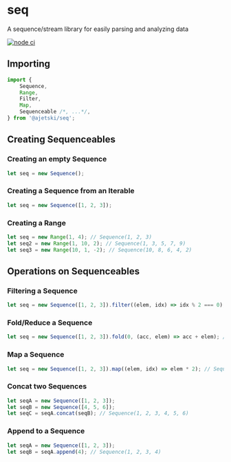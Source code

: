 # seq

A sequence/stream library for easily parsing and analyzing data

[![node ci](https://github.com/Ajetski/seq/actions/workflows/node-ci.yml/badge.svg)](https://github.com/Ajetski/seq/actions/workflows/node-ci.yml)

## Importing

```ts
import {
	Sequence,
	Range,
	Filter,
	Map,
	Sequenceable /*, ...*/,
} from '@ajetski/seq';
```

## Creating Sequenceables

### Creating an empty Sequence

```ts
let seq = new Sequence();
```

### Creating a Sequence from an Iterable

```ts
let seq = new Sequence([1, 2, 3]);
```

### Creating a Range

```ts
let seq = new Range(1, 4); // Sequence(1, 2, 3)
let seq2 = new Range(1, 10, 2); // Sequence(1, 3, 5, 7, 9)
let seq3 = new Range(10, 1, -2); // Sequence(10, 8, 6, 4, 2)
```

## Operations on Sequenceables

### Filtering a Sequence

```ts
let seq = new Sequence([1, 2, 3]).filter((elem, idx) => idx % 2 === 0); // Sequence(1, 3)
```

### Fold/Reduce a Sequence

```ts
let seq = new Sequence([1, 2, 3]).fold(0, (acc, elem) => acc + elem); // 6
```

### Map a Sequence

```ts
let seq = new Sequence([1, 2, 3]).map((elem, idx) => elem * 2); // Sequence(2, 4, 6)
```

### Concat two Sequences

```ts
let seqA = new Sequence([1, 2, 3]);
let seqB = new Sequence([4, 5, 6]);
let seqC = seqA.concat(seqB); // Sequence(1, 2, 3, 4, 5, 6)
```

### Append to a Sequence

```ts
let seqA = new Sequence([1, 2, 3]);
let seqB = seqA.append(4); // Sequence(1, 2, 3, 4)
```
